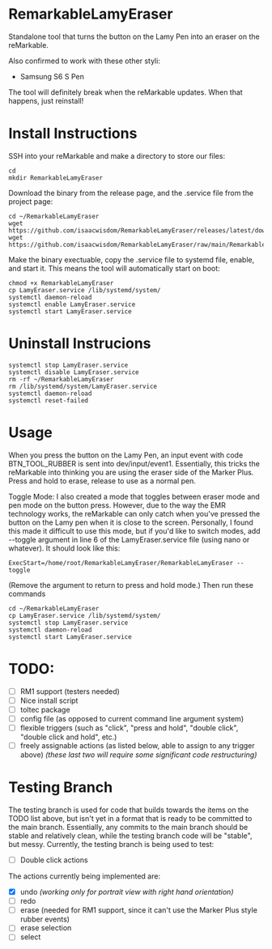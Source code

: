 # RemarkableLamyEraser
Standalone tool that turns the button on the Lamy Pen into an eraser on the reMarkable.

Also confirmed to work with these other styli:
 * Samsung S6 S Pen

The tool will definitely break when the reMarkable updates. When that happens, just reinstall!
# Install Instructions
SSH into your reMarkable and make a directory to store our files:
```Shell
cd
mkdir RemarkableLamyEraser
```
Download the binary from the release page, and the .service file from the project page:
```Shell
cd ~/RemarkableLamyEraser
wget https://github.com/isaacwisdom/RemarkableLamyEraser/releases/latest/download/RemarkableLamyEraser
wget https://github.com/isaacwisdom/RemarkableLamyEraser/raw/main/RemarkableLamyEraser/LamyEraser.service
```
Make the binary exectuable, copy the .service file to systemd file, enable, and start it. This means the tool will automatically start on boot:
```Shell
chmod +x RemarkableLamyEraser
cp LamyEraser.service /lib/systemd/system/
systemctl daemon-reload
systemctl enable LamyEraser.service
systemctl start LamyEraser.service
```

# Uninstall Instrucions
```Shell
systemctl stop LamyEraser.service
systemctl disable LamyEraser.service
rm -rf ~/RemarkableLamyEraser
rm /lib/systemd/system/LamyEraser.service
systemctl daemon-reload
systemctl reset-failed
```


# Usage 
When you press the button on the Lamy Pen, an input event with code BTN_TOOL_RUBBER is sent into dev/input/event1. Essentially, this tricks the reMarkable into
thinking you are using the eraser side of the Marker Plus.
Press and hold to erase, release to use as a normal pen.

Toggle Mode:
I also created a mode that toggles between eraser mode and pen mode on the button press. However, due to the way the EMR technology works, the reMarkable can only catch when you've pressed the button on the Lamy pen when it is close to the screen. Personally, I found this made it difficult to use this mode, but if you'd like to switch modes, add --toggle argument in line 6 of the LamyEraser.service file (using nano or whatever). It should look like this:
```
ExecStart=/home/root/RemarkableLamyEraser/RemarkableLamyEraser --toggle
```
(Remove the argument to return to press and hold mode.)
Then run these commands
``` Shell
cd ~/RemarkableLamyEraser
cp LamyEraser.service /lib/systemd/system/
systemctl stop LamyEraser.service
systemctl daemon-reload
systemctl start LamyEraser.service
```

# TODO:
- [ ] RM1 support (testers needed)
- [ ] Nice install script
- [ ] toltec package
- [ ] config file (as opposed to current command line argument system)
- [ ] flexible triggers (such as "click", "press and hold", "double click", "double click and hold", etc.)
- [ ] freely assignable actions (as listed below, able to assign to any trigger above) *(these last two will require
      some significant code restructuring)*

# Testing Branch
The testing branch is used for code that builds towards the items on the TODO list above, but isn't yet in a format that is
ready to be committed to the main branch. Essentially, any commits to the main branch should be stable and relatively clean,
while the testing branch code will be "stable", but messy.
Currently, the testing branch is being used to test:
 - [ ] Double click actions

The actions currently being implemented are:
- [X] undo *(working only for portrait view with right hand orientation)*
- [ ] redo
- [ ] erase (needed for RM1 support, since it can't use the Marker Plus style rubber events)
- [ ] erase selection
- [ ] select
